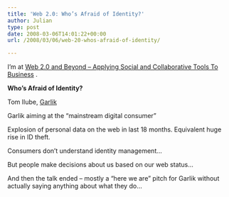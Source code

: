 ```yaml
---
title: 'Web 2.0: Who’s Afraid of Identity?'
author: Julian
type: post
date: 2008-03-06T14:01:22+00:00
url: /2008/03/06/web-20-whos-afraid-of-identity/

---
```

I’m at [Web 2.0 and Beyond &#8211; Applying Social and Collaborative Tools To Business][1] .

**Who&#8217;s Afraid of Identity?**

Tom Ilube, [Garlik][2]

Garlik aiming at the &#8220;mainstream digital consumer&#8221;

Explosion of personal data on the web in last 18 months. Equivalent huge rise in ID theft.

Consumers don&#8217;t understand identity management&#8230;

But people make decisions about us based on our web status&#8230;

And then the talk ended &#8211; mostly a &#8220;here we are&#8221; pitch for Garlik without actually saying anything about what they do&#8230;

 [1]: http://www.focusbiz.co.uk/conferences/web2.0/
 [2]: https://www.garlik.com/